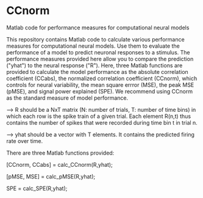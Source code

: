 # CCnorm
Matlab code for performance measures for computational neural models

This repository contains Matlab code to calculate various performance measures for computational neural models. Use them to evaluate the performance of a model to predict neuronal responses to a stimulus. The performance measures provided here allow you to compare the prediction ("yhat") to the neural response ("R"). Here, three Matlab functions are provided to calculate the model performance as the absolute correlation coefficient (CCabs), the normalized correlation coefficient (CCnorm), which controls for neural variability, the mean square errror (MSE), the peak MSE (pMSE), and signal power explained (SPE). We recommend using CCnorm as the standard measure of model performance.


--> R should be a NxT matrix (N: number of trials, T: number of time bins) in which each row is the spike train of a given trial. Each element R(n,t) thus contains the number of spikes that were recorded during time bin t in trial n.


--> yhat should be a vector with T elements. It contains the predicted firing rate over time.


There are three Matlab functions provided:

[CCnorm, CCabs] = calc_CCnorm(R,yhat);

[pMSE, MSE] = calc_pMSE(R,yhat);

SPE = calc_SPE(R,yhat);


